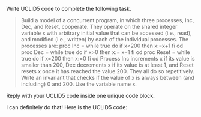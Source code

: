 Write UCLID5 code to complete the following task.

> Build a model of a concurrent program, in which three processes, Inc, Dec, and Reset, cooperate. They operate on the shared integer variable x with arbitrary initial value that can be accessed (i.e., read), and modified (i.e., written) by each of the individual processes. The processes are: proc Inc = while true do if x<200 then x:=x+1 fi od proc Dec = while true do if x>0 then x:= x−1 fi od proc Reset = while true do if x=200 then x:=0 fi od Process Inc increments x if its value is smaller than 200, Dec decrements x if its value is at least 1, and Reset resets x once it has reached the value 200. They all do so repetitively. Write an invariant that checks if the value of x is always between (and including) 0 and 200. Use the variable name x.

Reply with your UCLID5 code inside one unique code block.

I can definitely do that! Here is the UCLID5 code:
```
